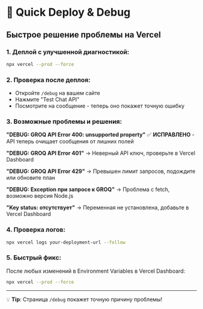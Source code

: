 # 🚀 Quick Deploy & Debug

## Быстрое решение проблемы на Vercel

### 1. Деплой с улучшенной диагностикой:

```bash
npx vercel --prod --force
```

### 2. Проверка после деплоя:

- Откройте `/debug` на вашем сайте
- Нажмите "Test Chat API"
- Посмотрите на сообщение - теперь оно покажет точную ошибку

### 3. Возможные проблемы и решения:

**"DEBUG: GROQ API Error 400: unsupported property"**
✅ **ИСПРАВЛЕНО** - API теперь очищает сообщения от лишних полей

**"DEBUG: GROQ API Error 401"**
→ Неверный API ключ, проверьте в Vercel Dashboard

**"DEBUG: GROQ API Error 429"**
→ Превышен лимит запросов, подождите или обновите план

**"DEBUG: Exception при запросе к GROQ"**
→ Проблема с fetch, возможно версия Node.js

**"Key status: отсутствует"**
→ Переменная не установлена, добавьте в Vercel Dashboard

### 4. Проверка логов:

```bash
npx vercel logs your-deployment-url --follow
```

### 5. Быстрый фикс:

После любых изменений в Environment Variables в Vercel Dashboard:

```bash
npx vercel --prod --force
```

---

💡 **Tip**: Страница `/debug` покажет точную причину проблемы!
